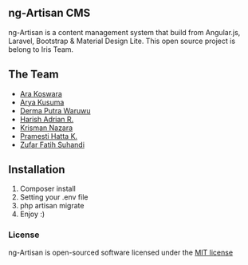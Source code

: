 ## ng-Artisan CMS

ng-Artisan is a content management system that build from Angular.js, Laravel, Bootstrap & Material Design Lite.
This open source project is belong to Iris Team.

## The Team

- [Ara Koswara](https://www.facebook.com/arakoswaraa)
- [Arya Kusuma](https://www.facebook.com/aryakusuma77)
- [Derma Putra Waruwu](https://www.facebook.com/nlife.djpwaruwu)
- [Harish Adrian R.](https://www.facebook.com/harish.adrian)
- [Krisman Nazara](https://www.facebook.com/KrismanNazara13)
- [Pramesti Hatta K.](https://facebook.com/opam22)
- [Zufar Fatih Suhandi](https://www.facebook.com/ZufarFS)

## Installation

1. Composer install
2. Setting your .env file
3. php artisan migrate
4. Enjoy :)


### License

ng-Artisan is open-sourced software licensed under the [MIT license](http://opensource.org/licenses/MIT)
